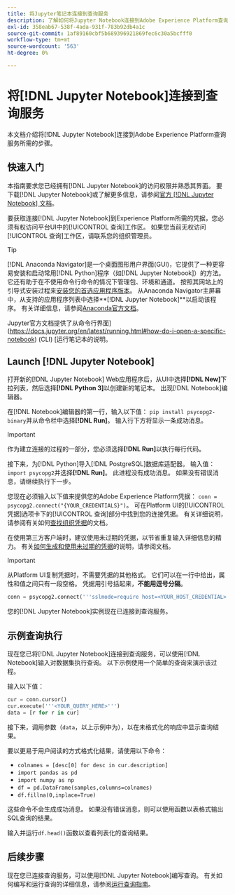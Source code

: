 ```yaml
---
title: 将Jupyter笔记本连接到查询服务
description: 了解如何将Jupyter Notebook连接到Adobe Experience Platform查询服务。
exl-id: 358eab67-538f-4ada-931f-783b92db4a1c
source-git-commit: 1af89160cbf5b689396921869fec6c30a5bcfff0
workflow-type: tm+mt
source-wordcount: '563'
ht-degree: 0%

---
```


# 将[!DNL Jupyter Notebook]连接到查询服务

本文档介绍将[!DNL Jupyter Notebook]连接到Adobe Experience Platform查询服务所需的步骤。

## 快速入门

本指南要求您已经拥有[!DNL Jupyter Notebook]的访问权限并熟悉其界面。 要下载[!DNL Jupyter Notebook]或了解更多信息，请参阅[官方 [!DNL Jupyter Notebook] 文档](https://jupyter.org/)。

要获取连接[!DNL Jupyter Notebook]到Experience Platform所需的凭据，您必须有权访问平台UI中的[!UICONTROL 查询]工作区。 如果您当前无权访问[!UICONTROL 查询]工作区，请联系您的组织管理员。

>[!TIP]
>
>[!DNL Anaconda Navigator]是一个桌面图形用户界面(GUI)，它提供了一种更容易安装和启动常用[!DNL Python]程序（如[!DNL Jupyter Notebook]）的方法。 它还有助于在不使用命令行命令的情况下管理包、环境和通道。
>按照其网站上的引导式安装过程来[安装您的首选应用程序版本](https://docs.anaconda.com/anaconda/install/)。
>从Anaconda Navigator主屏幕中，从支持的应用程序列表中选择&#x200B;**[!DNL Jupyter Notebook]**以启动该程序。
>有关详细信息，请参阅[Anaconda官方文档](https://docs.anaconda.com/anaconda/navigator/)。

Jupyter官方文档提供了从命令行界面](https://docs.jupyter.org/en/latest/running.html#how-do-i-open-a-specific-notebook) (CLI) [运行笔记本的说明。

## Launch [!DNL Jupyter Notebook]

打开新的[!DNL Jupyter Notebook] Web应用程序后，从UI中选择&#x200B;**[!DNL New]**&#x200B;下拉列表，然后选择&#x200B;**[!DNL Python 3]**&#x200B;以创建新的笔记本。 出现[!DNL Notebook]编辑器。

在[!DNL Notebook]编辑器的第一行，输入以下值： `pip install psycopg2-binary`并从命令栏中选择&#x200B;**[!DNL Run]**。 输入行下方将显示一条成功消息。

>[!IMPORTANT]
>
>作为建立连接的过程的一部分，您必须选择&#x200B;**[!DNL Run]**&#x200B;以执行每行代码。

接下来，为[!DNL Python]导入[!DNL PostgreSQL]数据库适配器。 输入值： `import psycopg2`并选择&#x200B;**[!DNL Run]**。 此进程没有成功消息。 如果没有错误消息，请继续执行下一步。

您现在必须输入以下值来提供您的Adobe Experience Platform凭据： `conn = psycopg2.connect("{YOUR_CREDENTIALS}")`。 可在Platform UI的[!UICONTROL 凭据]选项卡下的[!UICONTROL 查询]部分中找到您的连接凭据。 有关详细说明，请参阅有关如何[查找组织凭据](../ui/credentials.md)的文档。

在使用第三方客户端时，建议使用未过期的凭据，以节省重复输入详细信息的精力。 有关[如何生成和使用未过期的凭据](../ui/credentials.md#non-expiring-credentials)的说明，请参阅文档。

>[!IMPORTANT]
>
>从Platform UI复制凭据时，不需要凭据的其他格式。 它们可以在一行中给出，属性和值之间只有一段空格。 凭据用引号括起来，**不能用逗号分隔**。

```python
conn = psycopg2.connect('''sslmode=require host=<YOUR_HOST_CREDENTIAL> port=80 dbname=prod:all user=<YOUR_ORGANIZATION_ID> password=<YOUR_PASSWORD>''')"
```

您的[!DNL Jupyter Notebook]实例现在已连接到查询服务。

## 示例查询执行

现在您已将[!DNL Jupyter Notebook]连接到查询服务，可以使用[!DNL Notebook]输入对数据集执行查询。 以下示例使用一个简单的查询来演示该过程。

输入以下值：

```python
cur = conn.cursor()
cur.execute('''<YOUR_QUERY_HERE>''')
data = [r for r in cur]
```

接下来，调用参数（`data`，以上示例中为），以在未格式化的响应中显示查询结果。

要以更易于用户阅读的方式格式化结果，请使用以下命令：

- `colnames = [desc[0] for desc in cur.description]`
- `import pandas as pd`
- `import numpy as np`
- `df = pd.DataFrame(samples,columns=colnames)`
- `df.fillna(0,inplace=True)`

这些命令不会生成成功消息。 如果没有错误消息，则可以使用函数以表格式输出SQL查询的结果。

输入并运行`df.head()`函数以查看列表化的查询结果。

## 后续步骤

现在您已连接查询服务，可以使用[!DNL Jupyter Notebook]编写查询。 有关如何编写和运行查询的详细信息，请参阅[运行查询指南](../best-practices/writing-queries.md)。
